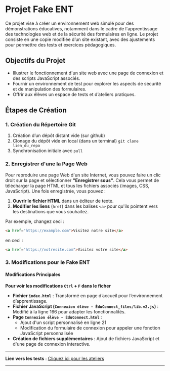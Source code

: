 
# Projet Fake ENT

Ce projet vise à créer un environnement web simulé pour des démonstrations éducatives, notamment dans le cadre de l'apprentissage des technologies web et de la sécurité des formulaires en ligne. Le projet consiste en une copie modifiée d’un site existant, avec des ajustements pour permettre des tests et exercices pédagogiques.

## Objectifs du Projet

- Illustrer le fonctionnement d'un site web avec une page de connexion et des scripts JavaScript associés.
- Fournir un environnement de test pour explorer les aspects de sécurité et de manipulation des formulaires.
- Offrir aux élèves un espace de tests et d’ateliers pratiques.

## Étapes de Création

### 1. Création du Répertoire Git

1. Création d’un dépôt distant vide (sur github)
2. Clonage du dépôt vide en local (dans un terminal)
```git clone lien_du_repo```
3. Synchronisation initiale avec `pull`

### 2. Enregistrer d'une la Page Web

Pour reproduire une page Web d'un site Internet, vous pouvez faire un clic droit sur la page et sélectionner **"Enregistrer sous"**. Cela vous permet de télécharger la page HTML et tous les fichiers associés (images, CSS, JavaScript). Une fois enregistrée, vous pouvez :

1. **Ouvrir le fichier HTML** dans un éditeur de texte.
2. **Modifier les liens** (`href`) dans les balises `<a>` pour qu'ils pointent vers les destinations que vous souhaitez.

Par exemple, changez ceci :

```html
<a href="https://example.com">Visitez notre site</a>
```

en ceci :

```html
<a href="https://votresite.com">Visitez votre site</a>
```

### 3. Modifications pour le Fake ENT

#### Modifications Principales

__Pour voir les modifications ```Ctrl``` + ```F``` dans le ficher__

- **Fichier `index.html`** : Transformé en page d’accueil pour l’environnement d’apprentissage.
- **Fichier JavaScript (`Connexion élève - ÉduConnect_files/lib.v2.js`)** : Modifié à la ligne 166 pour adapter les fonctionnalités.
- **Page `Connexion élève - ÉduConnect.html`** : 
  - Ajout d'un script personnalisé en ligne 21
  - Modification du formulaire de connexion pour appeler une fonction JavaScript personnalisée
- **Création de fichiers supplémentaires** : Ajout de fichiers JavaScript et d'une page de connexion interactive.
---

**Lien vers les tests** : [Cliquez ici pour les ateliers](https://github.com/Formidabledu59/Fake_ENT/tree/main/test)

---
